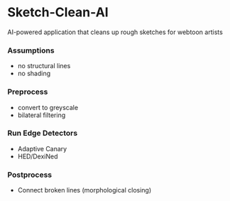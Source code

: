 # Sketch-Clean-AI
AI-powered application that cleans up rough sketches for webtoon artists

### Assumptions
- no structural lines
- no shading
### Preprocess
- convert to greyscale
- bilateral filtering
### Run Edge Detectors
- Adaptive Canary
- HED/DexiNed
### Postprocess
- Connect broken lines (morphological closing)


